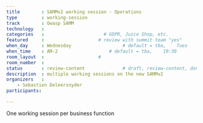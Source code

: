 ```yaml
---
title        : SAMMv2 working session - Operations
type         : working-session
track        : Owasp SAMM
technology   :
categories   :                      # GDPR, Juice Shop, etc.
featured     :                    # review with summit team "yes"
when_day     : Wednesday                   # default = tba,    Tues
when_time    : AM-2                   # default = tba,    19:30
room_layout  :                    #
room_number  :
status       : review-content              # draft, review-content, done
description  : multiple working sessions on the new SAMMv2
organizers   :
    - Sebastien Deleersnyder
participants:

---
```


One working session per business function
